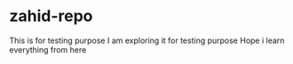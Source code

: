 # zahid-repo
This is for testing purpose
I am exploring it for testing purpose
Hope i learn everything from here
